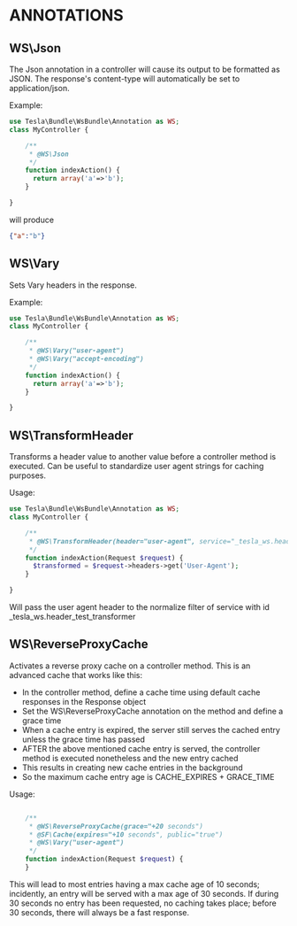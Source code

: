 # ANNOTATIONS

## WS\Json

The Json annotation in a controller will cause its output to be formatted as JSON.
The response's content-type will automatically be set to application/json.

Example:


```php
use Tesla\Bundle\WsBundle\Annotation as WS;
class MyController {

    /**
     * @WS\Json
     */
    function indexAction() {
      return array('a'=>'b');
    }

}
```

will produce

```JSON
{"a":"b"}
```

## WS\Vary

Sets Vary headers in the response.

Example:
```php
use Tesla\Bundle\WsBundle\Annotation as WS;
class MyController {

    /**
     * @WS\Vary("user-agent")
     * @WS\Vary("accept-encoding")
     */
    function indexAction() {
      return array('a'=>'b');
    }

}
```

## WS\TransformHeader

Transforms a header value to another value before a controller method is executed.
Can be useful to standardize user agent strings for caching purposes.

Usage:
```php
use Tesla\Bundle\WsBundle\Annotation as WS;
class MyController {

    /**
     * @WS\TransformHeader(header="user-agent", service="_tesla_ws.header_test_transformer", method="normalize")
     */
    function indexAction(Request $request) {
      $transformed = $request->headers->get('User-Agent');
    }

}
```

Will pass the user agent header to the normalize filter of service with id _tesla_ws.header_test_transformer

## WS\ReverseProxyCache

Activates a reverse proxy cache on a controller method. This is an advanced cache that works like this:
- In the controller method, define a cache time using default cache responses in the Response object
- Set the WS\ReverseProxyCache annotation on the method and define a grace time
- When a cache entry is expired, the server still serves the cached entry unless the grace time has passed
- AFTER the above mentioned cache entry is served, the controller method is executed nonetheless and the new entry cached
- This results in creating new cache entries in the background
- So the maximum cache entry age is CACHE_EXPIRES + GRACE_TIME

Usage:
```php

    /**
     * @WS\ReverseProxyCache(grace="+20 seconds")
     * @SF\Cache(expires="+10 seconds", public="true")
     * @WS\Vary("user-agent")
     */
    function indexAction(Request $request) {
    }
```

This will lead to most entries having a max cache age of 10 seconds; incidently, an entry will be served with a max age of 30
seconds. If during 30 seconds no entry has been requested, no caching takes place; before 30 seconds, there will always be a
fast response.






